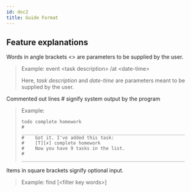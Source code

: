 ```yaml
---
id: doc2
title: Guide Format
---
```


## Feature explanations

Words in angle brackets <> are parameters to be supplied by the user. 

> Example: event \<task description\> /at \<date-time\>
>  
> Here, _task description_ and _date-time_ are parameters meant to be supplied by the user.

Commented out lines # signify system output by the program

> Example: 
> 
> ```
> todo complete homework
> #    ____________________________________________________________
> #    Got it. I've added this task:
> #    [T][✗] complete homework
> #    Now you have 9 tasks in the list.
> #    ____________________________________________________________
> ```

Items in square brackets signify optional input. 

> Example: find [\<filter key words\>]